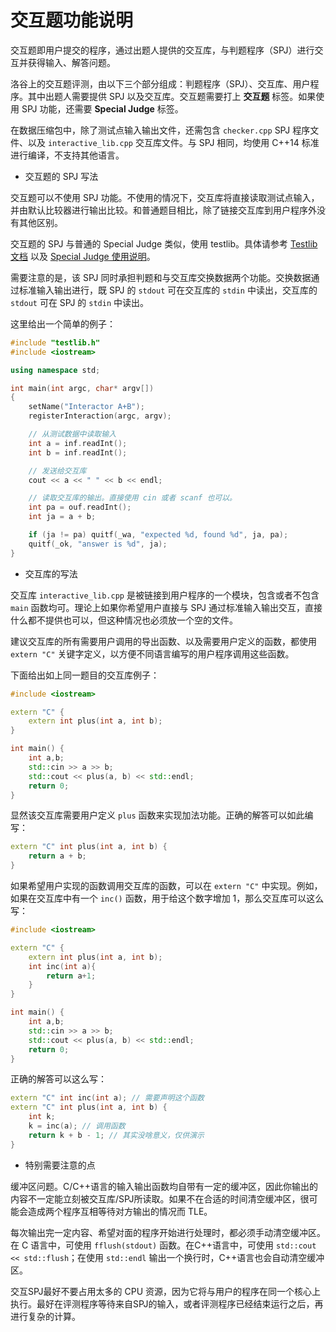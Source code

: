 # 交互题功能说明

交互题即用户提交的程序，通过出题人提供的交互库，与判题程序（SPJ）进行交互并获得输入、解答问题。

洛谷上的交互题评测，由以下三个部分组成：判题程序（SPJ）、交互库、用户程序。其中出题人需要提供 SPJ 以及交互库。交互题需要打上  **交互题** 标签。如果使用 SPJ 功能，还需要 **Special Judge** 标签。

在数据压缩包中，除了测试点输入输出文件，还需包含 `checker.cpp` SPJ 程序文件、以及 `interactive_lib.cpp` 交互库文件。与 SPJ 相同，均使用 C++14 标准进行编译，不支持其他语言。

- 交互题的 SPJ 写法

交互题可以不使用 SPJ 功能。不使用的情况下，交互库将直接读取测试点输入，并由默认比较器进行输出比较。和普通题目相比，除了链接交互库到用户程序外没有其他区别。

交互题的 SPJ 与普通的 Special Judge 类似，使用 testlib。具体请参考 [Testlib 文档](https://github.com/MikeMirzayanov/testlib) 以及 [Special Judge 使用说明](./special-judge.md)。

需要注意的是，该 SPJ 同时承担判题和与交互库交换数据两个功能。交换数据通过标准输入输出进行，既 SPJ 的 `stdout` 可在交互库的 `stdin` 中读出，交互库的 `stdout` 可在 SPJ 的 `stdin` 中读出。

这里给出一个简单的例子：

```cpp
#include "testlib.h"
#include <iostream>

using namespace std;

int main(int argc, char* argv[])
{
    setName("Interactor A+B");
    registerInteraction(argc, argv);

    // 从测试数据中读取输入
    int a = inf.readInt();
    int b = inf.readInt();

    // 发送给交互库
    cout << a << " " << b << endl;

    // 读取交互库的输出。直接使用 cin 或者 scanf 也可以。
    int pa = ouf.readInt();
    int ja = a + b;

    if (ja != pa) quitf(_wa, "expected %d, found %d", ja, pa);
    quitf(_ok, "answer is %d", ja);
}
```

- 交互库的写法

交互库 `interactive_lib.cpp` 是被链接到用户程序的一个模块，包含或者不包含 `main` 函数均可。理论上如果你希望用户直接与 SPJ 通过标准输入输出交互，直接什么都不提供也可以，但这种情况也必须放一个空的文件。

建议交互库的所有需要用户调用的导出函数、以及需要用户定义的函数，都使用 `extern "C"` 关键字定义，以方便不同语言编写的用户程序调用这些函数。

下面给出如上同一题目的交互库例子：

```cpp
#include <iostream>

extern "C" {
	extern int plus(int a, int b);
}

int main() {
	int a,b;
	std::cin >> a >> b;
	std::cout << plus(a, b) << std::endl;
	return 0;
}
```

显然该交互库需要用户定义 `plus` 函数来实现加法功能。正确的解答可以如此编写：

```cpp
extern "C" int plus(int a, int b) {
    return a + b;
}
```

如果希望用户实现的函数调用交互库的函数，可以在  `extern "C"` 中实现。例如，如果在交互库中有一个 `inc()` 函数，用于给这个数字增加 1，那么交互库可以这么写：

```cpp
#include <iostream>

extern "C" {
	extern int plus(int a, int b);
	int inc(int a){
		return a+1;
	}
}

int main() {
	int a,b;
	std::cin >> a >> b;
	std::cout << plus(a, b) << std::endl;
	return 0;
}
```

正确的解答可以这么写：

```cpp
extern "C" int inc(int a); // 需要声明这个函数 
extern "C" int plus(int a, int b) {
    int k;
    k = inc(a); // 调用函数
    return k + b - 1; // 其实没啥意义，仅供演示
}
```

- 特别需要注意的点

缓冲区问题。C/C++语言的输入输出函数均自带有一定的缓冲区，因此你输出的内容不一定能立刻被交互库/SPJ所读取。如果不在合适的时间清空缓冲区，很可能会造成两个程序互相等待对方输出的情况而 TLE。

每次输出完一定内容、希望对面的程序开始进行处理时，都必须手动清空缓冲区。在 C 语言中，可使用 `fflush(stdout)` 函数。在C++语言中，可使用 `std::cout << std::flush`；在使用 `std::endl` 输出一个换行时，C++语言也会自动清空缓冲区。

交互SPJ最好不要占用太多的 CPU 资源，因为它将与用户的程序在同一个核心上执行。最好在评测程序等待来自SPJ的输入，或者评测程序已经结束运行之后，再进行复杂的计算。
